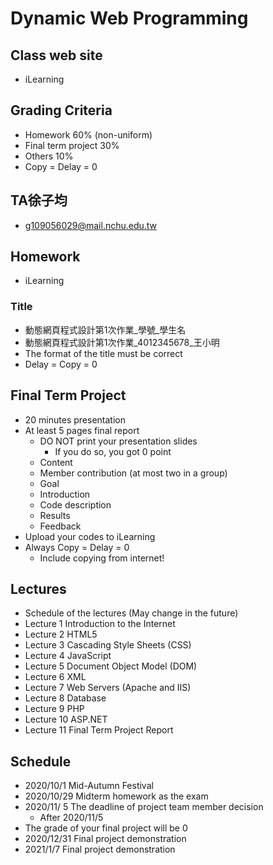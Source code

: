 # Dynamic Web Programming
## Class web site
+ iLearning
## Grading Criteria
+ Homework 60% (non-uniform)
+ Final term project 30% 
+ Others 10% 
+ Copy = Delay = 0
## TA徐子均
+ g109056029@mail.nchu.edu.tw
## Homework
+ iLearning
### Title 
+ 動態網頁程式設計第1次作業_學號_學生名
+ 動態網頁程式設計第1次作業_4012345678_王小明
+ The format of the title must be correct
+ Delay = Copy = 0
## Final Term Project
+ 20 minutes presentation
+ At least 5 pages final report
	+ DO NOT print your presentation slides 
		+ If you do so, you got 0 point
	+ Content
	+ Member contribution (at most two in a group)
	+ Goal
	+ Introduction
	+ Code description
	+ Results
	+ Feedback
+ Upload your codes to iLearning
+ Always Copy = Delay = 0 
	+ Include copying from internet!
## Lectures
+ Schedule of the lectures (May change in the future)
+ Lecture 1 Introduction to the Internet
+ Lecture 2 HTML5
+ Lecture 3 Cascading Style Sheets (CSS) 
+ Lecture 4 JavaScript
+ Lecture 5 Document Object Model (DOM)
+ Lecture 6 XML
+ Lecture 7 Web Servers (Apache and IIS)
+ Lecture 8 Database
+ Lecture 9 PHP
+ Lecture 10 ASP.NET
+ Lecture 11 Final Term Project Report
## Schedule 
+ 2020/10/1 Mid-Autumn Festival
+ 2020/10/29 Midterm homework as the exam
+ 2020/11/ 5 The deadline of project team member decision
	+ After 2020/11/5
+ The grade of your final project will be 0
+ 2020/12/31 Final project demonstration
+ 2021/1/7 Final project demonstration

